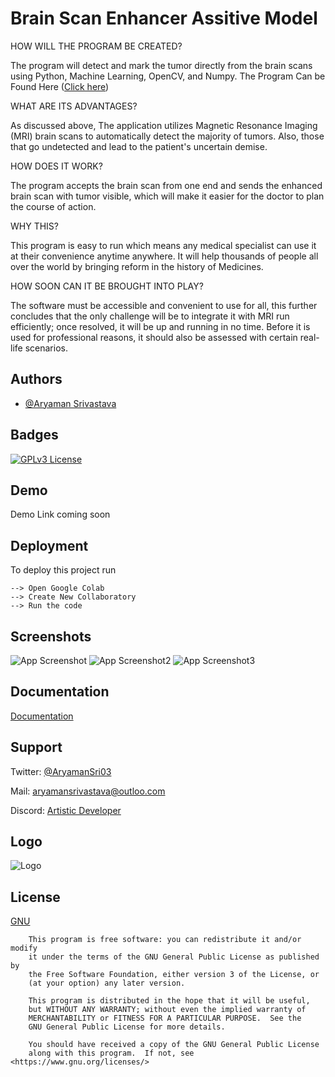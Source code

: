 

# Brain Scan Enhancer Assitive Model

HOW WILL THE PROGRAM BE CREATED?

The program will detect and mark the tumor directly from the brain scans using Python, Machine Learning, OpenCV, and Numpy.  The Program Can be Found Here ([Click here](main.ipynb))



WHAT ARE ITS ADVANTAGES?

As discussed above, The application utilizes Magnetic Resonance Imaging (MRI) brain scans to automatically detect the majority of tumors. Also, those that go undetected and lead to the patient's uncertain demise.

HOW DOES IT WORK?

The program accepts the brain scan from one end and sends the enhanced brain scan with tumor visible, which will make it easier for the doctor to plan the course of action.


WHY THIS?

This program is easy to run which means any medical specialist can use it at their convenience anytime anywhere.
It will help thousands of people all over the world by bringing reform in the history of Medicines.


HOW SOON CAN IT BE BROUGHT INTO PLAY?

The software must be accessible and convenient to use for all, this further concludes that  the only challenge will be to integrate it with MRI run efficiently; once resolved, it will be up and running in no time. Before it is used for professional reasons, it should also be assessed with certain real-life scenarios.


## Authors

- [@Aryaman Srivastava](https://www.twitter.com/AryamanSri03)

  
## Badges


[![GPLv3 License](https://img.shields.io/badge/License-GPL%20v3-yellow.svg)](https://opensource.org/licenses/)

  
## Demo

Demo Link coming soon
  
## Deployment

To deploy this project run
```
--> Open Google Colab
--> Create New Collaboratory
--> Run the code
```
  
## Screenshots

![App Screenshot](https://media.discordapp.net/attachments/829696850700402740/854736809652125716/unknown.png?width=583&height=294)
![App Screenshot2](https://media.discordapp.net/attachments/829696850700402740/854736929701756978/unknown.png?width=583&height=202)
![App Screenshot3](https://media.discordapp.net/attachments/829696850700402740/854736988514811924/unknown.png?width=583&height=294)

  
## Documentation

[Documentation](https://pdfhost.io/v/IkaQ8WJs1_BrainTumorDetection_CSIRpdf.pdf)

  
## Support

Twitter: [@AryamanSri03](https://twitter.com/AryamanSri03)

Mail: [aryamansrivastava@outloo.com](https://mail.google.com/mail/u/0/?fs=1&tf=cm&source=mailto&su=Email+from+website&to=aryamansrivastava@outlook.com)

Discord: [Artistic Developer](https://discord.com/users/772664417690845184)

## Logo
![Logo](https://media.discordapp.net/attachments/829696850700402740/854739097007554560/gow.png?width=333&height=333)


## License

[GNU](https://choosealicense.com/licenses/gpl-3.0/)

```
    This program is free software: you can redistribute it and/or modify
    it under the terms of the GNU General Public License as published by
    the Free Software Foundation, either version 3 of the License, or
    (at your option) any later version.

    This program is distributed in the hope that it will be useful,
    but WITHOUT ANY WARRANTY; without even the implied warranty of
    MERCHANTABILITY or FITNESS FOR A PARTICULAR PURPOSE.  See the
    GNU General Public License for more details.

    You should have received a copy of the GNU General Public License
    along with this program.  If not, see <https://www.gnu.org/licenses/>
```

  
